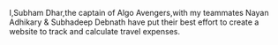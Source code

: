 I,Subham Dhar,the captain of Algo Avengers,with my teammates Nayan Adhikary & Subhadeep Debnath have put their best effort to create a website to track and calculate travel expenses.
